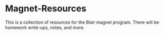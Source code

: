 # Magnet-Resources

This is a collection of resources for the Blair magnet program.
There will be homework write-ups, notes, and more.
